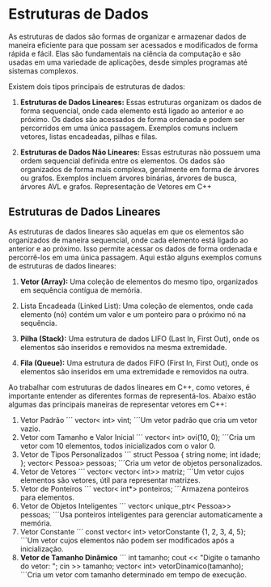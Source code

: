 # Estruturas de Dados

As estruturas de dados são formas de organizar e armazenar dados de maneira eficiente para que possam ser acessados e modificados de forma rápida e fácil. Elas são fundamentais na ciência da computação e são usadas em uma variedade de aplicações, desde simples programas até sistemas complexos.

Existem dois tipos principais de estruturas de dados:

1. **Estruturas de Dados Lineares:** Essas estruturas organizam os dados de forma sequencial, onde cada elemento está ligado ao anterior e ao próximo. Os dados são acessados de forma ordenada e podem ser percorridos em uma única passagem. Exemplos comuns incluem vetores, listas encadeadas, pilhas e filas.

2. **Estruturas de Dados Não Lineares:** Essas estruturas não possuem uma ordem sequencial definida entre os elementos. Os dados são organizados de forma mais complexa, geralmente em forma de árvores ou grafos. Exemplos incluem árvores binárias, árvores de busca, árvores AVL e grafos.
Representação de Vetores em C++

## Estruturas de Dados Lineares

As estruturas de dados lineares são aquelas em que os elementos são organizados de maneira sequencial, onde cada elemento está ligado ao anterior e ao próximo. Isso permite acessar os dados de forma ordenada e percorrê-los em uma única passagem. Aqui estão alguns exemplos comuns de estruturas de dados lineares:

1. **Vetor (Array):** Uma coleção de elementos do mesmo tipo, organizados em sequência contígua de memória.

2. Lista Encadeada (Linked List): Uma coleção de elementos, onde cada elemento (nó) contém um valor e um ponteiro para o próximo nó na sequência.

3. **Pilha (Stack):** Uma estrutura de dados LIFO (Last In, First Out), onde os elementos são inseridos e removidos na mesma extremidade.

4. **Fila (Queue):** Uma estrutura de dados FIFO (First In, First Out), onde os elementos são inseridos em uma extremidade e removidos na outra.

Ao trabalhar com estruturas de dados lineares em C++, como vetores, é importante entender as diferentes formas de representá-los. Abaixo estão algumas das principais maneiras de representar vetores em C++:

1. Vetor Padrão
´´´
   vector< int> vint;
´´´Um vetor padrão que cria um vetor vazio.
2. Vetor com Tamanho e Valor Inicial
´´´
   vector< int> ovi(10, 0);
   ´´´Cria um vetor com 10 elementos, todos inicializados com o valor 0.
3. Vetor de Tipos Personalizados
´´´
   struct Pessoa {
       string nome;
       int idade;
   };
   vector< Pessoa> pessoas;
   ´´´Cria um vetor de objetos personalizados.
4. Vetor de Vetores
´´´
   vector< vector< int>> matriz;
   ´´´Um vetor cujos elementos são vetores, útil para representar matrizes.
5. Vetor de Ponteiros
´´´
   vector< int*> ponteiros;
´´´Armazena ponteiros para elementos.
6. Vetor de Objetos Inteligentes
´´´
   vector< unique_ptr< Pessoa>> pessoas;
´´´Usa ponteiros inteligentes para gerenciar automaticamente a memória.
7. Vetor Constante
´´´
   const vector< int> vetorConstante {1, 2, 3, 4, 5};
´´´Um vetor cujos elementos não podem ser modificados após a inicialização.
8. **Vetor de Tamanho Dinâmico**
´´´
   int tamanho;
   cout << "Digite o tamanho do vetor: ";
   cin >> tamanho;
   vector< int> vetorDinamico(tamanho);
´´´Cria um vetor com tamanho determinado em tempo de execução.
